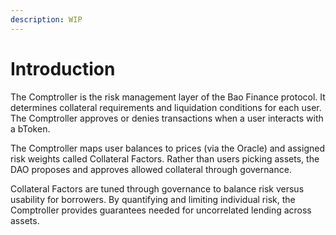 ```yaml
---
description: WIP
---
```


# Introduction

The Comptroller is the risk management layer of the Bao Finance protocol. It determines collateral requirements and liquidation conditions for each user. The Comptroller approves or denies transactions when a user interacts with a bToken.

The Comptroller maps user balances to prices (via the Oracle) and assigned risk weights called Collateral Factors. Rather than users picking assets, the DAO proposes and approves allowed collateral through governance.

Collateral Factors are tuned through governance to balance risk versus usability for borrowers. By quantifying and limiting individual risk, the Comptroller provides guarantees needed for uncorrelated lending across assets.
